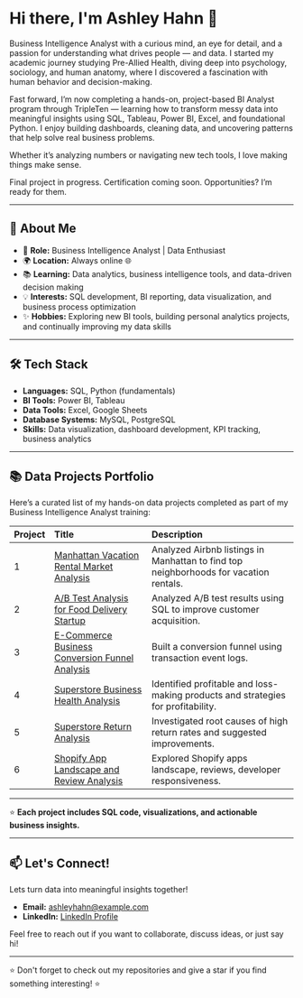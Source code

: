 # Hi there, I'm Ashley Hahn 👋
Business Intelligence Analyst with a curious mind, an eye for detail, and a passion for understanding what drives people — and data. I started my academic journey studying Pre-Allied Health, diving deep into psychology, sociology, and human anatomy, where I discovered a fascination with human behavior and decision-making.

Fast forward, I’m now completing a hands-on, project-based BI Analyst program through TripleTen — learning how to transform messy data into meaningful insights using SQL, Tableau, Power BI, Excel, and foundational Python. I enjoy building dashboards, cleaning data, and uncovering patterns that help solve real business problems.

Whether it’s analyzing numbers or navigating new tech tools, I love making things make sense.

Final project in progress. Certification coming soon. Opportunities? I’m ready for them.

---

## 🌟 About Me

- 🚀 **Role:** Business Intelligence Analyst | Data Enthusiast
- 🌍 **Location:** Always online 🌐
- 📚 **Learning:** Data analytics, business intelligence tools, and data-driven decision making
- 💡 **Interests:** SQL development, BI reporting, data visualization, and business process optimization
- ✨ **Hobbies:** Exploring new BI tools, building personal analytics projects, and continually improving my data skills

---

## 🛠️ Tech Stack

- **Languages:** SQL, Python (fundamentals)
- **BI Tools:** Power BI, Tableau
- **Data Tools:** Excel, Google Sheets
- **Database Systems:** MySQL, PostgreSQL
- **Skills:** Data visualization, dashboard development, KPI tracking, business analytics

---

## 📚 Data Projects Portfolio

Here’s a curated list of my hands-on data projects completed as part of my Business Intelligence Analyst training:

| Project | Title | Description |
|:---|:---|:---|
| 1 | [Manhattan Vacation Rental Market Analysis](https://github.com/ashleyhahn-BIA/Data_Projects_TripleTen/tree/main/Project-1) | Analyzed Airbnb listings in Manhattan to find top neighborhoods for vacation rentals. |
| 2 | [A/B Test Analysis for Food Delivery Startup](https://github.com/ashleyhahn-BIA/Data_Projects_TripleTen/tree/main/Project-2) | Analyzed A/B test results using SQL to improve customer acquisition. |
| 3 | [E-Commerce Business Conversion Funnel Analysis](https://github.com/ashleyhahn-BIA/Data_Projects_TripleTen/tree/main/Project-3) | Built a conversion funnel using transaction event logs. |
| 4 | [Superstore Business Health Analysis](https://github.com/ashleyhahn-BIA/Data_Projects_TripleTen/tree/main/Project-4) | Identified profitable and loss-making products and strategies for profitability. |
| 5 | [Superstore Return Analysis](https://github.com/ashleyhahn-BIA/Data_Projects_TripleTen/tree/main/Project-5) | Investigated root causes of high return rates and suggested improvements. |
| 6 | [Shopify App Landscape and Review Analysis](https://github.com/ashleyhahn-BIA/Data_Projects_TripleTen/tree/main/Project-6) | Explored Shopify apps landscape, reviews, developer responsiveness. |

---

⭐ **Each project includes SQL code, visualizations, and actionable business insights.**  

---

## 📫 Let's Connect!
Lets turn data into meaningful insights together!
- **Email:** [ashleyhahn@example.com](mailto:ashleyhahn@example.com)
- **LinkedIn:** [LinkedIn Profile](https://www.linkedin.com/in/ashley-hahn-bia/)

Feel free to reach out if you want to collaborate, discuss ideas, or just say hi!

---

⭐ Don't forget to check out my repositories and give a star if you find something interesting! ⭐
